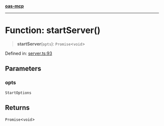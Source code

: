 [**oas-mcp**](../README.md)

***

# Function: startServer()

> **startServer**(`opts`): `Promise`\<`void`\>

Defined in: [server.ts:93](https://github.com/elwizard33/oas-mcp/blob/360f27d669a1e52ab74d11caab548be9e7506b7d/src/server.ts#L93)

## Parameters

### opts

`StartOptions`

## Returns

`Promise`\<`void`\>
